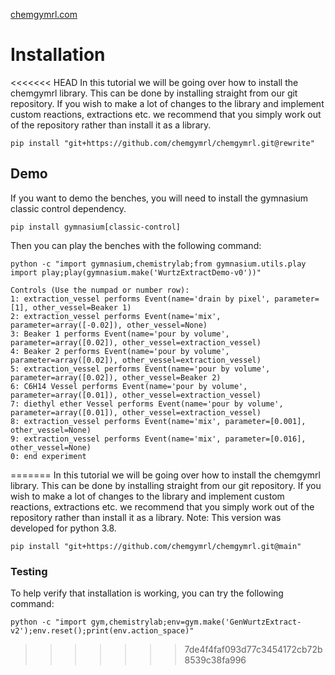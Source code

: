 [chemgymrl.com](https://chemgymrl.com/)

# Installation

<<<<<<< HEAD
In this tutorial we will be going over how to install the chemgymrl library. This can be done by installing straight from our git repository. If you wish to make a lot of changes to the library and implement custom reactions, extractions etc. we recommend that you simply work out of the repository rather than install it as a library.
 
```
pip install "git+https://github.com/chemgymrl/chemgymrl.git@rewrite"
```


## Demo

If you want to demo the benches, you will need to install the gymnasium classic control dependency. 
```
pip install gymnasium[classic-control]
```


Then you can play the benches with the following command:
```
python -c "import gymnasium,chemistrylab;from gymnasium.utils.play import play;play(gymnasium.make('WurtzExtractDemo-v0'))"
```

```
Controls (Use the numpad or number row):
1: extraction_vessel performs Event(name='drain by pixel', parameter=[1], other_vessel=Beaker 1)
2: extraction_vessel performs Event(name='mix', parameter=array([-0.02]), other_vessel=None)
3: Beaker 1 performs Event(name='pour by volume', parameter=array([0.02]), other_vessel=extraction_vessel)
4: Beaker 2 performs Event(name='pour by volume', parameter=array([0.02]), other_vessel=extraction_vessel)
5: extraction_vessel performs Event(name='pour by volume', parameter=array([0.02]), other_vessel=Beaker 2)
6: C6H14 Vessel performs Event(name='pour by volume', parameter=array([0.01]), other_vessel=extraction_vessel)
7: diethyl ether Vessel performs Event(name='pour by volume', parameter=array([0.01]), other_vessel=extraction_vessel)
8: extraction_vessel performs Event(name='mix', parameter=[0.001], other_vessel=None)
9: extraction_vessel performs Event(name='mix', parameter=[0.016], other_vessel=None)
0: end experiment
```
=======
In this tutorial we will be going over how to install the chemgymrl library. This can be done by installing straight from our git repository. If you wish to make a lot of changes to the library and implement custom reactions, extractions etc. we recommend that you simply work out of the repository rather than install it as a library. Note: This version was developed for python 3.8.
 
```commandline
pip install "git+https://github.com/chemgymrl/chemgymrl.git@main"
```


### Testing

To help verify that installation is working, you can try the following command:
```commandline
python -c "import gym,chemistrylab;env=gym.make('GenWurtzExtract-v2');env.reset();print(env.action_space)"
```
>>>>>>> 7de4f4faf093d77c3454172cb72b8539c38fa996
